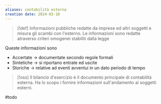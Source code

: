```yaml
---
aliases: contabilità esterna
creation date: 2024-03-18
---
```


>[!def]
>Informazioni pubbliche redatte da imprese ed altri soggetti e misura gli scambi con l'esterno. Le informazioni sono redatte atraverso criteri omogenei stabiliti dalla legge

Queste informazioni sono
- Accertate -> documentate secondo regole formali
- Sintetiche -> si riportano entrate ed uscite
- Storiche -> relative ad eventi avventui in un dato periodo di tempo


>[!oss]
>Il bilancio d'esercizio è il documento principale di contabilità esterna. Ha lo scopo i fornire informazioni sull'andamento ai soggetti esterni.


#todo 


